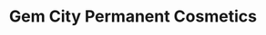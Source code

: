 ---
title: "Gem City Permanent Cosmetics"
url: /erie/gem-city-permanent-cosmetics/
shop: Kosmetik
---